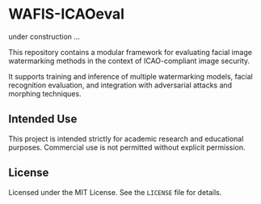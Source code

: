 # WAFIS-ICAOeval

under construction ...

This repository contains a modular framework for evaluating facial image watermarking methods in the context of ICAO-compliant image security.

It supports training and inference of multiple watermarking models, facial recognition evaluation, and integration with adversarial attacks and morphing techniques.

## Intended Use

This project is intended strictly for academic research and educational purposes. Commercial use is not permitted without explicit permission.

## License

Licensed under the MIT License. See the `LICENSE` file for details.
